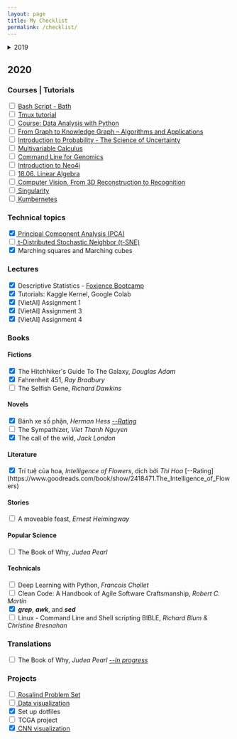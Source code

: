 ```yaml
---
layout: page
title: My Checklist
permalink: /checklist/
---
```


<details>
  <summary>2019</summary>

<h3>Courses | Tutorials</h3>
<input type="checkbox" checked> <a href="https://ryanstutorials.net/bash-scripting-tutorial"> Bash Script Tutorial</a><br>
<input type="checkbox"> <a href="https://people.bath.ac.uk/rjg20/training/bash-scripting/"> Bash Script - Bath (on-going)</a><br>
<input type="checkbox"> <a href="https://thoughtbot.com/blog/a-tmux-crash-course"> Tmux tutorial</a><br>
<input type="checkbox"> <a href="https://www.coursera.org/learn/data-analysis-with-python"> Course: Data Analysis with Python</a><br>
<input type="checkbox"> <a href="https://courses.edx.org/courses/course-v1:Microsoft+DAT278x+2T2019/course/"> From Graph to Knowledge Graph – Algorithms and Applications</a><br>
<input type="checkbox"> <a href="https://courses.edx.org/courses/course-v1:MITx+6.041x_4+1T2017/course/"> Introduction to Probability - The Science of Uncertainty</a><br>
<input type="checkbox"> <a href="https://www.khanacademy.org/math/multivariable-calculus/"> Multivariable Calculus</a><br>
<input type="checkbox"> <a href="https://bioinformatics-core-shared-training.github.io/"> Command Line for Genomics</a><br>
<input type="checkbox"> <a href="https://neo4j.com/graphacademy/online-training/introduction-to-neo4j/part-0/"> Introduction to Neo4j</a><br>
<input type="checkbox"> <a href="https://ocw.mit.edu/courses/mathematics/18-06-linear-algebra-spring-2010/video-lectures/"> 18.06. Linear Algebra</a><br>

<h3>Lectures</h3>
<input type="checkbox" checked> Introduction to Data Analysis with Python - <a href="https://github.com/nguyenhoa93/foxience-bootcamp"> Foxience Bootcamp</a><br>
<input type="checkbox" checked> Probability - <a href="https://github.com/nguyenhoa93/foxience-bootcamp"> Foxience Bootcamp</a><br>
<input type="checkbox"> Descriptive Statistics - <a href="https://github.com/nguyenhoa93/foxience-bootcamp"> Foxience Bootcamp</a>

<h3>Books</h3>
<h4> Fictions</h4>
<input type="checkbox" checked> Kiến (Empire of the Ants), <i>Bernard Werber --</i><a href="https://bluepeace93.wordpress.com/portfolio/kien/"> Review</a><br>
<input type="checkbox" checked> The Travelling Cat Chronicles, <i>Hiro Arikawa</i><br>
<input type="checkbox"> The Hitchhiker's Guide To The Galaxy, <i>Douglas Adam</i> (on-going)<br>
<h4>Popular Science</h4>
<input type="checkbox" checked> A Brief History of Time, <i>Stephen Hawking</i><br>
<input type="checkbox"> The Book of Why, <i>Judea Pearl</i> (on-going)<br>
<h4>Technical</h4>
<input type="checkbox"> Deep Learning with Python, <i>Francois Chollet</i> (on-going)<br>
<input type="checkbox"> Clean Code: A Handbook of Agile Software Craftsmanship, <i>Robert C. Martin</i>

<h3>Translations</h3>
<input type="checkbox"> The Book of Why, <i>Judea Pearl</i> 
</details>

## 2020

<h3>Courses | Tutorials</h3>
<input type="checkbox"> <a href="https://people.bath.ac.uk/rjg20/training/bash-scripting/"> Bash Script - Bath</a><br>
<input type="checkbox"> <a href="https://thoughtbot.com/blog/a-tmux-crash-course"> Tmux tutorial</a><br>
<input type="checkbox"> <a href="https://www.coursera.org/learn/data-analysis-with-python"> Course: Data Analysis with Python</a><br>
<input type="checkbox"> <a href="https://courses.edx.org/courses/course-v1:Microsoft+DAT278x+2T2019/course/"> From Graph to Knowledge Graph – Algorithms and Applications</a><br>
<input type="checkbox"> <a href="https://courses.edx.org/courses/course-v1:MITx+6.041x_4+1T2017/course/"> Introduction to Probability - The Science of Uncertainty</a><br>
<input type="checkbox"> <a href="https://www.khanacademy.org/math/multivariable-calculus/"> Multivariable Calculus</a><br>
<input type="checkbox"> <a href="https://bioinformatics-core-shared-training.github.io/"> Command Line for Genomics</a><br>
<input type="checkbox"> <a href="https://neo4j.com/graphacademy/online-training/introduction-to-neo4j/part-0/"> Introduction to Neo4j</a><br>
<input type="checkbox"> <a href="https://ocw.mit.edu/courses/mathematics/18-06-linear-algebra-spring-2010/video-lectures/"> 18.06. Linear Algebra</a><br>
<input type="checkbox"><a href="http://web.stanford.edu/class/cs231a/"> Computer Vision, From 3D Reconstruction to Recognition</a><br>
<input type="checkbox"><a href="https://sylabs.io/guides/3.5/user-guide/quick_start.html"> Singularity</a><br>
<input type="checkbox"><a href="https://kubernetes.io/docs/tutorials/kubernetes-basics/"> Kumbernetes</a>

<h3>Technical topics</h3>
<input type="checkbox" checked><a href="https://www.youtube.com/watch?v=FgakZw6K1QQ"> Principal Component Analysis (PCA)</a><br>
<input type="checkbox"><a href="https://lvdmaaten.github.io/tsne/"> t-Distributed Stochastic Neighbor (t-SNE)</a><br>
<input type="checkbox" checked> Marching squares and Marching cubes

<h3>Lectures</h3>
<input type="checkbox" checked> Descriptive Statistics - <a href="https://github.com/nguyenhoa93/foxience-bootcamp"> Foxience Bootcamp</a><br>
<input type="checkbox" checked> Tutorials: Kaggle Kernel, Google Colab<br>
<input type="checkbox" checked> [VietAI] Assignment 1<br>
<input type="checkbox" checked> [VietAI] Assignment 3<br>
<input type="checkbox" checked> [VietAI] Assignment 4

<h3>Books</h3>
<h4>Fictions</h4>
<input type="checkbox" checked> The Hitchhiker's Guide To The Galaxy, <i>Douglas Adam</i><br>
<input type="checkbox" checked> Fahrenheit 451, <i>Ray Bradbury</i><br>
<input type="checkbox"> The Selfish Gene, <i>Richard Dawkins</i><br>
<h4>Novels</h4>
<input type="checkbox" checked> Bánh xe số phận, <i>Herman Hess</i> <a href="https://www.goodreads.com/review/show/3193308487?book_show_action=false"> --<i>Rating</i></a><br>
<input type="checkbox"> The Sympathizer, <i>Viet Thanh Nguyen</i><br>
<input type="checkbox" checked> The call of the wild, <i>Jack London</i><br>
<h4>Literature</h4>
<input type="checkbox" checked> Trí tuệ của hoa, <i>Intelligence of Flowers</i>, dịch bởi <i>Thi Hoa</i> [--Rating](https://www.goodreads.com/book/show/2418471.The_Intelligence_of_Flowers)

<h4>Stories</h4>
<input type="checkbox"> A moveable feast, <i>Ernest Heimingway</i><br>

<h4>Popular Science</h4>
<input type="checkbox"> The Book of Why, <i>Judea Pearl</i><br>
<h4>Technicals</h4>
<input type="checkbox"> Deep Learning with Python, <i>Francois Chollet</i><br>
<input type="checkbox"> Clean Code: A Handbook of Agile Software Craftsmanship, <i>Robert C. Martin</i><br>
<input type="checkbox" checked> <b><i>grep</i></b>, <b><i>awk</i></b>, and <b><i>sed</i></b><br>
<input type="checkbox"> Linux - Command Line and Shell scripting BIBLE, <i> Richard Blum & Christine Bresnahan</i><br>

<h3>Translations</h3>
<input type="checkbox"> The Book of Why, <i>Judea Pearl</i> <a href="https://bluepeace93.wordpress.com/portfolio/tables-of-contents"> --<i>In progress</i></a><br>

<h3>Projects</h3>
<input type="checkbox"><a href="http://rosalind.info/problems/list-view/"> Rosalind Problem Set</a><br>
<input type="checkbox"><a href="https://github.com/nguyenhoa93/data-visualization-practice"> Data visualization</a><br>
<input type="checkbox" checked> Set up dotfiles<br>
<input type="checkbox"> TCGA project<br>
<input type="checkbox" checked><a href="https://github.com/nguyenhoa93/cnn-visualization-keras-tf2"> CNN visualization</a><br>




